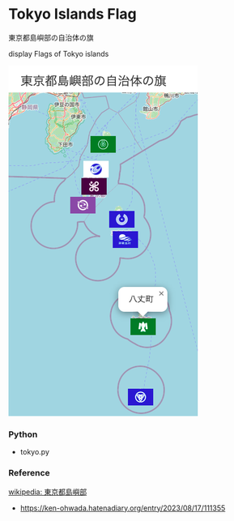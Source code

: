 Tokyo Islands Flag
===============

東京都島嶼部の自治体の旗

display Flags of Tokyo islands

![tokyo islands flag](https://github.com/ohwada/World_Countries/blob/main/japan_municipaliy/folium/tokyo_islands_flag/screenshots/tokyo_islands_flag.png)

### Python  

- tokyo.py  

### Reference

[wikipedia: 東京都島嶼部](https://ja.wikipedia.org/wiki/%E6%9D%B1%E4%BA%AC%E9%83%BD%E5%B3%B6%E5%B6%BC%E9%83%A8)
- https://ken-ohwada.hatenadiary.org/entry/2023/08/17/111355



